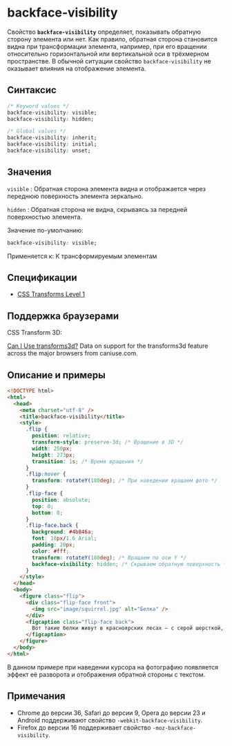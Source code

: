 # backface-visibility

Свойство **`backface-visibility`** определяет, показывать обратную сторону элемента или нет. Как правило, обратная сторона становится видна при трансформации элемента, например, при его вращении относительно горизонтальной или вертикальной оси в трёхмерном пространстве. В обычной ситуации свойство `backface-visibility` не оказывает влияния на отображение элемента.

## Синтаксис

```css
/* Keyword values */
backface-visibility: visible;
backface-visibility: hidden;

/* Global values */
backface-visibility: inherit;
backface-visibility: initial;
backface-visibility: unset;
```

## Значения

`visible`
: Обратная сторона элемента видна и отображается через переднюю поверхность элемента зеркально.

`hidden`
: Обратная сторона не видна, скрываясь за передней поверхностью элемента.

Значение по-умолчанию:

```css
backface-visibility: visible;
```

Применяется к: К трансформируемым элементам

## Спецификации

- [CSS Transforms Level 1](https://drafts.csswg.org/css-transforms/#backface-visibility-property)

## Поддержка браузерами

CSS Transform 3D:

<p class="ciu_embed" data-feature="transforms3d" data-periods="future_1,current,past_1,past_2">
  <a href="http://caniuse.com/#feat=transforms3d">Can I Use transforms3d?</a> Data on support for the transforms3d feature across the major browsers from caniuse.com.
</p>

## Описание и примеры

```html
<!DOCTYPE html>
<html>
  <head>
    <meta charset="utf-8" />
    <title>backface-visibility</title>
    <style>
      .flip {
        position: relative;
        transform-style: preserve-3d; /* Вращение в 3D */
        width: 250px;
        height: 273px;
        transition: 1s; /* Время вращения */
      }
      .flip:hover {
        transform: rotateY(180deg); /* При наведении вращаем фото */
      }
      .flip-face {
        position: absolute;
        top: 0;
        bottom: 0;
      }
      .flip-face.back {
        background: #4b846a;
        font: 18px/1.6 Arial;
        padding: 20px;
        color: #fff;
        transform: rotateY(180deg); /* Вращаем по оси Y */
        backface-visibility: hidden; /* Скрываем обратную поверхность */
      }
    </style>
  </head>
  <body>
    <figure class="flip">
      <div class="flip-face front">
        <img src="image/squirrel.jpg" alt="Белка" />
      </div>
      <figcaption class="flip-face back">
        Вот такие белки живут в красноярских лесах — с серой шерсткой, любопытные и падкие на печенюшки.
      </figcaption>
    </figure>
  </body>
</html>
```

В данном примере при наведении курсора на фотографию появляется эффект её разворота и отображения обратной стороны с текстом.

## Примечания

- Chrome до версии 36, Safari до версии 9, Opera до версии 23 и Android поддерживают свойство `-webkit-backface-visibility`.
- Firefox до версии 16 поддерживает свойство `-moz-backface-visibility`.

